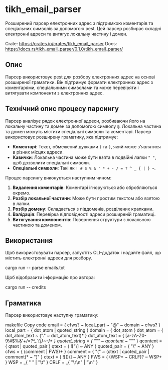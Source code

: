 # tikh_email_parser

Розширений парсер електронних адрес з підтримкою коментарів та спеціальних символів за допомогою pest. Цей парсер розбирає складні електронні адреси та витягує локальну частину і домен.

Crate: https://crates.io/crates/tikh_email_parser 
Docs: https://docs.rs/tikh_email_parser/0.1.0/tikh_email_parser/

## Опис

Парсер використовує pest для розбору електронних адрес на основі розширеної граматики. Він підтримує формати електронних адрес з коментарями, спеціальними символами та може перевіряти і витягувати компоненти з електронних адрес.

## Технічний опис процесу парсингу

Парсер аналізує рядок електронної адреси, розбиваючи його на локальну частину та домен за допомогою символу `@`. Локальна частина та домен можуть містити спеціальні символи та коментарі. Парсер використовує розширену граматику, яка підтримує:

- **Коментарі**: Текст, обмежений дужками `(` та `)`, який може з'являтися в різних місцях адреси.
- **Кавички**: Локальна частина може бути взята в подвійні лапки `" "`, щоб дозволити спеціальні символи.
- **Спеціальні символи**: Такі як `! # $ % & ' * + - / = ? ^ _ { | } ~`.

Процес парсингу виконується наступним чином:

1. **Видалення коментарів**: Коментарі ігноруються або обробляються окремо.
2. **Розбір локальної частини**: Може бути простим текстом або взятою в лапки.
3. **Розбір домену**: Складається з піддоменів, розділених крапками.
4. **Валідація**: Перевірка відповідності адреси розширеній граматиці.
5. **Витягування компонентів**: Повернення структури з локальною частиною та доменом.

## Використання

Щоб використовувати парсер, запустіть CLI-додаток і надайте файл, що містить електронні адреси для розбору.

cargo run -- parse emails.txt

Щоб відобразити інформацію про автора:

cargo run -- credits

## Граматика
Парсер використовує наступну граматику:

makefile
Copy code
email          = { cfws? ~ local_part ~ "@" ~ domain ~ cfws? }
local_part     = { dot_atom | quoted_string }
domain         = { dot_atom }
dot_atom       = { dot_atom_text ~ ("." ~ dot_atom_text)* }
dot_atom_text  = { [a-zA-Z0-9!#$%&'*+/=?^_`{|}~-]+ }
quoted_string  = { "\"" ~ qcontent* ~ "\"" }
qcontent       = { qtext | quoted_pair }
qtext          = { !["\\] ~ ANY }
quoted_pair    = { "\\" ~ ANY }
cfws           = { (comment | FWS)+ }
comment        = { "(" ~ (ctext | quoted_pair | comment)* ~ ")" }
ctext          = { ![()\\] ~ ANY }
FWS            = { (WSP* ~ CRLF)? ~ WSP+ }
WSP            = _{ " " | "\t" }
CRLF           = _{ "\r\n" | "\n" }
